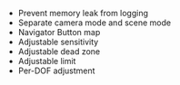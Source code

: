 - Prevent memory leak from logging
- Separate camera mode and scene mode
- Navigator Button map
- Adjustable sensitivity
- Adjustable dead zone
- Adjustable limit
- Per-DOF adjustment
